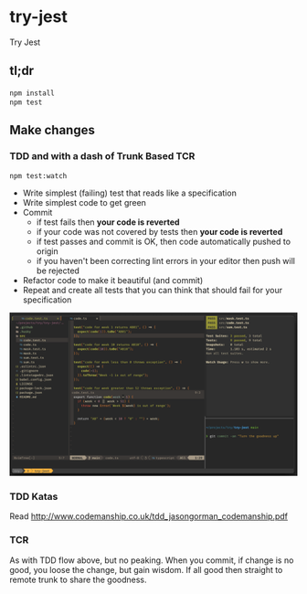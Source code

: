 # try-jest

Try Jest

## tl;dr

    npm install
    npm test

## Make changes

### TDD and with a dash of Trunk Based TCR

    npm test:watch

- Write simplest (failing) test that reads like a specification
- Write simplest code to get green
- Commit
  - if test fails then **your code is reverted**
  - if your code was not covered by tests then **your code is reverted**
  - if test passes and commit is OK, then code automatically pushed to origin
  - if you haven't been correcting lint errors in your editor then push will be
    rejected
- Refactor code to make it beautiful (and commit)
- Repeat and create all tests that you can think that should fail for your
  specification

![TDD](images/tdd.png)

### TDD Katas

Read <http://www.codemanship.co.uk/tdd_jasongorman_codemanship.pdf>

### TCR

As with TDD flow above, but no peaking. When you commit, if change is no good,
you loose the change, but gain wisdom. If all good then straight to remote trunk
to share the goodness.
